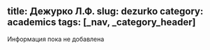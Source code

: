 title: Дежурко Л.Ф.
slug: dezurko
category: academics
tags: [_nav, _category_header]
---

Информация пока не добавлена
